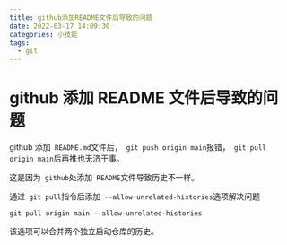 ```yaml
---
title: github添加README文件后导致的问题
date: 2022-03-17 14:09:30
categories: 小技能
tags:
  - git
---
```


# github 添加 README 文件后导致的问题

github 添加` README.md`文件后，` git push origin main`报错，` git pull origin main`后再推也无济于事。

这是因为` github`处添加` README`文件导致历史不一样。

通过` git pull`指令后添加` --allow-unrelated-histories`选项解决问题

```shell
git pull origin main --allow-unrelated-histories
```

该选项可以合并两个独立启动仓库的历史。
